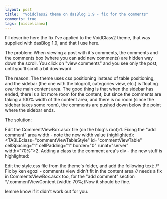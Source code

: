 ```yaml
---
layout: post
title:  "Voidclass2 theme on dasBlog 1.9 - fix for the comments"
comments: true
tags: [miscellanea]
---
```



I'll describe here the fix I've applied to the VoidClass2 theme, that was supplied with dasBlog 1.9, and that I use here.

The problem: When viewing a post with it's comments, the comments and the comments box (where you can add new comments) are hidden way down the scroll. You click on "view comments" and you see only the post, until you'll scroll a bit downward.

The reason: The theme uses css positioning instead of table positioning, and the sidebar (the one with the blogroll, categories view, etc.) is floating *over* the main content area. The good thing is that when the sidebar has ended, there is a lot more room for the content, but since the comments are taking a 100% width of the content area, and there is no room (since the sidebar takes some room), the comments are pushed down below the point where the sidebar ends.

The solution:

Edit the CommentViewBox.ascx file (on the blog's root):1. Fixing the "add comment" area width - note the new width value (highlighted):
<TABLEclass="commentViewTableStyle"  id="commentViewTable"  cellSpacing="1"  cellPadding="1" border="0"  runat="server"  width="70%">2. Adding a class to the comment area's div - the new stuff is highlighted: <div runat="server" id="commentViewContent" class="commentViewContent">


Edit the style.css file from the theme's folder, and add the following text:
/* Fix by ken egozi - comments view didn't fit in the content area *//* needs a fix in CommentsViewBox.ascx too, for the "add comment" section */.commentViewContent {width: 70%;}Now it should be fine.  


lemme know if it didn't work out for you.

